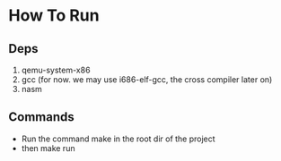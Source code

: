 # How To Run

## Deps
1. qemu-system-x86
2. gcc (for now. we may use i686-elf-gcc, the cross compiler later on)
3. nasm

## Commands
- Run the command make in the root dir of the project
- then make run